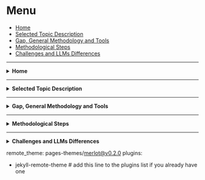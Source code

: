 
# Menu

- [Home](#home)
- [Selected Topic Description](#selected-topic-description)
- [Gap, General Methodology and Tools](#gap-general-methodology-and-tools)
- [Methodological Steps](#methodological-steps)
- [Challenges and LLMs Differences](#challenges-and-llms-differences)

---

<details id="home">
<summary><strong>Home</strong></summary>

Welcome to **Bridgerton in DBpedia**. Here you'll find our study to enrich the knowledge graph dbr:Bridgerton https://dbpedia.org/page/Bridgerton

## Abstract

In this project, we explored and enriched a knowledge graph (KG) about the TV series Bridgerton by combining SPARQL querying techniques with the assistance of large language models (LLMs), specifically ChatGPT (OpenAI) and Gemini (Google). Our goal was to model and assess whether certain concepts (e.g., general information and knowledge, themes, soundtrack) are represented in the graph, and where necessary, propose new triples.

## Project by

*Alessia Gavelli, Elisa Mainardi & Gaia Pestelli*

</details>

---

<details id="selected-topic-description">
<summary><strong>Selected Topic Description</strong></summary>

(Descrizione del topic selezionato)

</details>

---

<details id="gap-general-methodology-and-tools">
<summary><strong>Gap, General Methodology and Tools</strong></summary>

(Metodologia, strumenti usati, problemi trovati)

</details>

---

<details id="methodological-steps">
<summary><strong>Methodological Steps</strong></summary>

(Spiega i passaggi metodologici)

</details>

---

<details id="challenges-and-llms-differences">
<summary><strong>Challenges and LLMs Differences</strong></summary>

(Differenze tra modelli, sfide trovate, riflessioni)

</details>


remote_theme: pages-themes/merlot@v0.2.0
plugins:
- jekyll-remote-theme # add this line to the plugins list if you already have one






